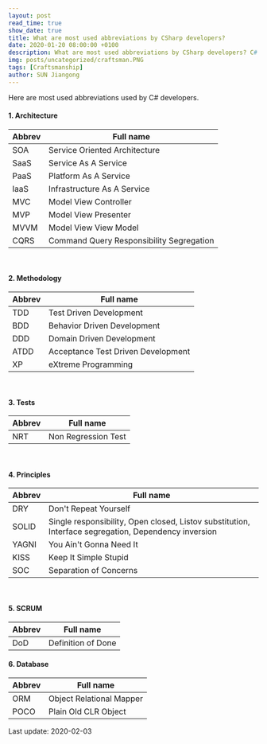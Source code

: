 ```yaml
---
layout: post
read_time: true
show_date: true
title: What are most used abbreviations by CSharp developers?
date: 2020-01-20 08:00:00 +0100
description: What are most used abbreviations by CSharp developers? C#
img: posts/uncategorized/craftsman.PNG
tags: [Craftsmanship]
author: SUN Jiangong
---
```


Here are most used abbreviations used by C# developers.


#### 1. Architecture

| Abbrev | Full name |
| --- | --- |
| SOA | Service Oriented Architecture |
| SaaS | Service As A Service |
| PaaS | Platform As A Service |
| IaaS | Infrastructure As A Service |
| MVC | Model View Controller |
| MVP | Model View Presenter |
| MVVM | Model View View Model |
| CQRS | Command Query Responsibility Segregation |

<!--more-->
<br/>

#### 2. Methodology

| Abbrev | Full name |
| --- | --- |
| TDD | Test Driven Development |
| BDD | Behavior Driven Development |
| DDD | Domain Driven Development |
| ATDD | Acceptance Test Driven Development |
| XP | eXtreme Programming |

<br/>

#### 3. Tests

| Abbrev | Full name |
| --- | --- |
| NRT | Non Regression Test |

<br/>

#### 4. Principles

| Abbrev | Full name |
| --- | --- |
| DRY | Don't Repeat Yourself |
| SOLID | Single responsibility, Open closed, Listov substitution, Interface segregation, Dependency inversion |
| YAGNI | You Ain't Gonna Need It |
| KISS | Keep It Simple Stupid |
| SOC | Separation of Concerns |

<br/>

#### 5. SCRUM

| Abbrev | Full name |
| --- | --- |
| DoD | Definition of Done |

#### 6. Database

| Abbrev | Full name |
| --- | --- |
| ORM | Object Relational Mapper |
| POCO | Plain Old CLR Object |



Last update: 2020-02-03